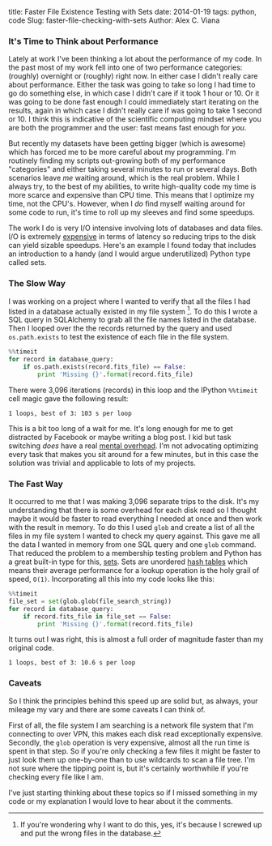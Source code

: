 title: Faster File Existence Testing with Sets
date: 2014-01-19
tags: python, code
Slug: faster-file-checking-with-sets
Author: Alex C. Viana


### It's Time to Think about Performance

Lately at work I've been thinking a lot about the performance of my code.  In the past most of my work fell into one of two performance categories: (roughly) overnight or (roughly) right now. In either case I didn't really care about performance. Either the task was going to take so long I had time to go do something else, in which case I didn't care if it took 1 hour or 10. Or it was going to be done fast enough I could immediately start iterating on the results, again in which case I didn't really care if was going to take 1 second or 10. I think this is indicative of the scientific computing mindset where you are both the programmer and the user: fast means fast enough for _you_. 

But recently my datasets have been getting bigger (which is awesome) which has forced me to be more careful about my programming. I'm routinely finding my scripts out-growing both of my performance "categories" and either taking several minutes to run or several days. Both scenarios leave _me_ waiting around, which is the real problem. While I always try, to the best of my abilities, to write high-quality code my time is more scarce and expensive than CPU time. This means that I optimize my time, not the CPU's. However, when I _do_ find myself waiting around for some code to run, it's time to roll up my sleeves and find some speedups.

The work I do is very I/O intensive involving lots of databases and data files. I/O is extremely [expensive](https://gist.github.com/hellerbarde/2843375) in terms of latency so reducing trips to the disk can yield sizable speedups. Here's an example I found today that includes an introduction to a handy (and I would argue underutilized) Python type called sets.

### The Slow Way

I was working on a project where I wanted to verify that all the files I had listed in a database actually existed in my file system [^1]. To do this I wrote a SQL query in SQLAlchemy to grab all the file names listed in the database. Then I looped over the the records returned by the query and used `os.path.exists` to test the existence of each file in the file system.

```python
%%timeit
for record in database_query:
    if os.path.exists(record.fits_file) == False:
        print 'Missing {}'.format(record.fits_file)
```

There were 3,096 iterations (records) in this loop and the IPython `%%timeit` cell magic gave the following result:

```
1 loops, best of 3: 103 s per loop
```

This is a bit too long of a wait for me. It's long enough for me to get distracted by Facebook or maybe writing a blog post. I kid but task switching _does_ have a real [mental overhead](http://www.codinghorror.com/blog/2006/09/the-multi-tasking-myth.html). I'm not advocating optimizing every task that makes you sit around for a few minutes, but in this case the solution was trivial and applicable to lots of my projects.

### The Fast Way

It occurred to me that I was making 3,096 separate trips to the disk. It's my understanding that there is some overhead for each disk read so I thought maybe it would be faster to read everything I needed at once and then work with the result in memory. To do this I used `glob` and create a list of all the files in my file system I wanted to check my query against. This gave me all the data I wanted in memory from one SQL query and one `glob` command. That reduced the problem to a membership testing problem and Python has a great built-in type for this, [sets](http://docs.python.org/2/tutorial/datastructures.html#sets). Sets are unordered [hash tables](https://en.wikipedia.org/wiki/Hash_table) which means their average performance for a lookup operation is the holy grail of speed, `O(1)`. Incorporating all this into my code looks like this:

```python
%%timeit
file_set = set(glob.glob(file_search_string))
for record in database_query:
    if record.fits_file in file_set == False:
        print 'Missing {}'.format(record.fits_file)
```

It turns out I was right, this is almost a full order of magnitude faster than my original code.

```
1 loops, best of 3: 10.6 s per loop
```

### Caveats

So I think the principles behind this speed up are solid but, as always, your mileage my vary and there are some caveats I can think of.

First of all, the file system I am searching is a network file system that I'm connecting to over VPN, this makes each disk read exceptionally expensive. Secondly, the `glob` operation is very expensive, almost all the run time is spent in that step. So if you're only checking a few files it might be faster to just look them up one-by-one than to use wildcards to scan a file tree. I'm not sure where the tipping point is, but it's certainly worthwhile if you're checking every file like I am.

I've just starting thinking about these topics so if I missed something in my code or my explanation I would love to hear about it the comments.

[^1]: If you're wondering why I want to do this, yes, it's because I screwed up and put the wrong files in the database.
